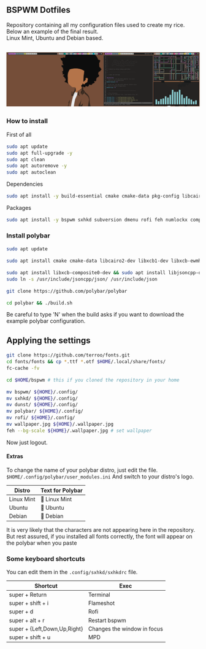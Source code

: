 ## BSPWM Dotfiles
Repository containing all my configuration files used to create my rice. Below an example of the final result. <br>Linux Mint, Ubuntu and Debian based.

![image](example.png)
---

### How to install

First of all
```sh
sudo apt update
sudo apt full-upgrade -y
sudo apt clean
sudo apt autoremove -y
sudo apt autoclean
```

Dependencies
```sh
sudo apt install -y build-essential cmake cmake-data pkg-config libcairo2-dev libxcb1-dev libxcb-util0-dev libxcb-randr0-dev libxcb-composite0-dev python3-xcbgen xcb-proto libxcb-image0-dev libxcb-ewmh-dev libxcb-icccm4-dev libcurl4-openssl-dev libjsoncpp-dev libpulse-dev libmpdclient-dev libasound2-dev libxcb-cursor-dev libxcb-xrm-dev libxcb-xkb-dev libnl-genl-3-dev
```
Packages
```sh
sudo apt install -y bspwm sxhkd subversion dmenu rofi feh numlockx compton dunst neofetch imagemagick webp unifont xfce4-terminal git arc-theme papirus-icon-theme
```

### Install polybar

```sh
sudo apt update
```
```sh
sudo apt install cmake cmake-data libcairo2-dev libxcb1-dev libxcb-ewmh-dev libxcb-icccm4-dev libxcb-image0-dev libxcb-randr0-dev libxcb-util0-dev libxcb-xkb-dev pkg-config python3-xcbgen xcb-proto libxcb-xrm-dev libasound2-dev libmpdclient-dev libiw-dev libcurl4-openssl-dev libpulse-dev
```
```sh
sudo apt install libxcb-composite0-dev && sudo apt install libjsoncpp-dev
sudo ln -s /usr/include/jsoncpp/json/ /usr/include/json
```
```sh
git clone https://github.com/polybar/polybar
```
```sh
cd polybar && ./build.sh
```
Be careful to type 'N' when the build asks if you want to download the example polybar configuration.

## Applying the settings

```sh
git clone https://github.com/terroo/fonts.git
cd fonts/fonts && cp *.ttf *.otf $HOME/.local/share/fonts/
fc-cache -fv
```

```sh
cd $HOME/bspwm # this if you cloned the repository in your home
```
```sh
mv bspwm/ ${HOME}/.config/
mv sxhkd/ ${HOME}/.config/
mv dunst/ ${HOME}/.config/
mv polybar/ ${HOME}/.config/
mv rofi/ ${HOME}/.config/
mv wallpaper.jpg ${HOME}/.wallpaper.jpg
feh --bg-scale ${HOME}/.wallpaper.jpg # set wallpaper
```
Now just logout.

#### Extras
To change the name of your polybar distro, just edit the file.
``$HOME/.config/polybar/user_modules.ini``
And switch to your distro's logo. 

Distro  | Text for Polybar
------- | ----------------
Linux Mint |  Linux Mint
Ubuntu |  Ubuntu
Debian |  Debian

It is very likely that the characters are not appearing here in the repository. But rest assured, if you installed all fonts correctly, the font will appear on the polybar when you paste

### Some keyboard shortcuts
You can edit them in the ``.config/sxhkd/sxhkdrc`` file.

Shortcut  | Exec
--------  | ------
super + Return | Terminal
super + shift + i | Flameshot
super + d | Rofi
super + alt + r | Restart bspwm
super + {Left,Down,Up,Right} | Changes the window in focus
super + shift + u | MPD

